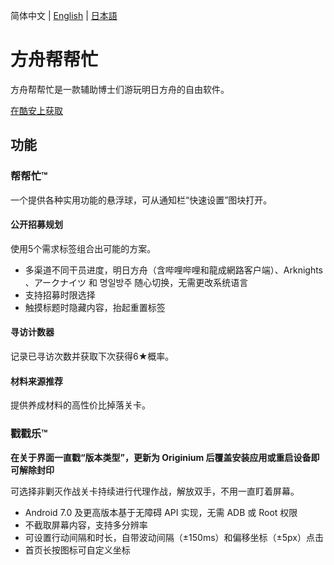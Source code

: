 
简体中文 | [English](README_EN.md) | [日本語](README_JP.md)
# 方舟帮帮忙
方舟帮帮忙是一款辅助博士们游玩明日方舟的自由软件。

[在酷安上获取](https://www.coolapk.com/apk/com.icebem.akt)
## 功能
### 帮帮忙™
一个提供各种实用功能的悬浮球，可从通知栏“快速设置”图块打开。
#### 公开招募规划
使用5个需求标签组合出可能的方案。
- 多渠道不同干员进度，明日方舟（含哔哩哔哩和龍成網路客户端）、Arknights 、アークナイツ 和 명일방주 随心切换，无需更改系统语言
- 支持招募时限选择
- 触摸标题时隐藏内容，抬起重置标签
#### 寻访计数器
记录已寻访次数并获取下次获得6★概率。
#### 材料来源推荐
提供养成材料的高性价比掉落关卡。
### 戳戳乐™
**在关于界面一直戳“版本类型”，更新为 Originium 后覆盖安装应用或重启设备即可解除封印**

可选择非剿灭作战关卡持续进行代理作战，解放双手，不用一直盯着屏幕。
- Android 7.0 及更高版本基于无障碍 API 实现，无需 ADB 或 Root 权限
- 不截取屏幕内容，支持多分辨率
- 可设置行动间隔和时长，自带波动间隔（±150ms）和偏移坐标（±5px）点击
- 首页长按图标可自定义坐标
